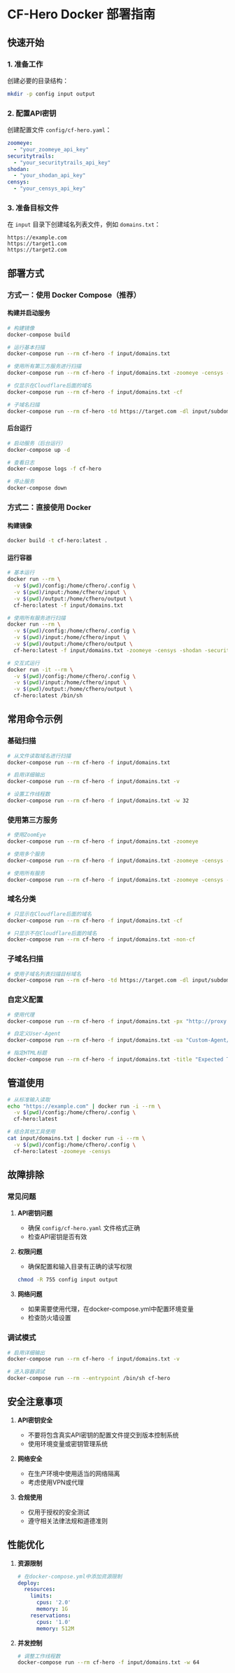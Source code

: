 # CF-Hero Docker 部署指南

## 快速开始

### 1. 准备工作

创建必要的目录结构：
```bash
mkdir -p config input output
```

### 2. 配置API密钥

创建配置文件 `config/cf-hero.yaml`：
```yaml
zoomeye:
  - "your_zoomeye_api_key"
securitytrails:
  - "your_securitytrails_api_key"
shodan:
  - "your_shodan_api_key"
censys:
  - "your_censys_api_key"
```

### 3. 准备目标文件

在 `input` 目录下创建域名列表文件，例如 `domains.txt`：
```
https://example.com
https://target1.com
https://target2.com
```

## 部署方式

### 方式一：使用 Docker Compose（推荐）

#### 构建并启动服务
```bash
# 构建镜像
docker-compose build

# 运行基本扫描
docker-compose run --rm cf-hero -f input/domains.txt

# 使用所有第三方服务进行扫描
docker-compose run --rm cf-hero -f input/domains.txt -zoomeye -censys -shodan -securitytrails

# 仅显示在Cloudflare后面的域名
docker-compose run --rm cf-hero -f input/domains.txt -cf

# 子域名扫描
docker-compose run --rm cf-hero -td https://target.com -dl input/subdomains.txt
```

#### 后台运行
```bash
# 启动服务（后台运行）
docker-compose up -d

# 查看日志
docker-compose logs -f cf-hero

# 停止服务
docker-compose down
```

### 方式二：直接使用 Docker

#### 构建镜像
```bash
docker build -t cf-hero:latest .
```

#### 运行容器
```bash
# 基本运行
docker run --rm \
  -v $(pwd)/config:/home/cfhero/.config \
  -v $(pwd)/input:/home/cfhero/input \
  -v $(pwd)/output:/home/cfhero/output \
  cf-hero:latest -f input/domains.txt

# 使用所有服务进行扫描
docker run --rm \
  -v $(pwd)/config:/home/cfhero/.config \
  -v $(pwd)/input:/home/cfhero/input \
  -v $(pwd)/output:/home/cfhero/output \
  cf-hero:latest -f input/domains.txt -zoomeye -censys -shodan -securitytrails

# 交互式运行
docker run -it --rm \
  -v $(pwd)/config:/home/cfhero/.config \
  -v $(pwd)/input:/home/cfhero/input \
  -v $(pwd)/output:/home/cfhero/output \
  cf-hero:latest /bin/sh
```

## 常用命令示例

### 基础扫描
```bash
# 从文件读取域名进行扫描
docker-compose run --rm cf-hero -f input/domains.txt

# 启用详细输出
docker-compose run --rm cf-hero -f input/domains.txt -v

# 设置工作线程数
docker-compose run --rm cf-hero -f input/domains.txt -w 32
```

### 使用第三方服务
```bash
# 使用ZoomEye
docker-compose run --rm cf-hero -f input/domains.txt -zoomeye

# 使用多个服务
docker-compose run --rm cf-hero -f input/domains.txt -zoomeye -censys -shodan

# 使用所有服务
docker-compose run --rm cf-hero -f input/domains.txt -zoomeye -censys -shodan -securitytrails
```

### 域名分类
```bash
# 只显示在Cloudflare后面的域名
docker-compose run --rm cf-hero -f input/domains.txt -cf

# 只显示不在Cloudflare后面的域名
docker-compose run --rm cf-hero -f input/domains.txt -non-cf
```

### 子域名扫描
```bash
# 使用子域名列表扫描目标域名
docker-compose run --rm cf-hero -td https://target.com -dl input/subdomains.txt
```

### 自定义配置
```bash
# 使用代理
docker-compose run --rm cf-hero -f input/domains.txt -px "http://proxy:8080"

# 自定义User-Agent
docker-compose run --rm cf-hero -f input/domains.txt -ua "Custom-Agent/1.0"

# 指定HTML标题
docker-compose run --rm cf-hero -f input/domains.txt -title "Expected Title"
```

## 管道使用

```bash
# 从标准输入读取
echo "https://example.com" | docker run -i --rm \
  -v $(pwd)/config:/home/cfhero/.config \
  cf-hero:latest

# 结合其他工具使用
cat input/domains.txt | docker run -i --rm \
  -v $(pwd)/config:/home/cfhero/.config \
  cf-hero:latest -zoomeye -censys
```

## 故障排除

### 常见问题

1. **API密钥问题**
   - 确保 `config/cf-hero.yaml` 文件格式正确
   - 检查API密钥是否有效

2. **权限问题**
   - 确保配置和输入目录有正确的读写权限
   ```bash
   chmod -R 755 config input output
   ```

3. **网络问题**
   - 如果需要使用代理，在docker-compose.yml中配置环境变量
   - 检查防火墙设置

### 调试模式

```bash
# 启用详细输出
docker-compose run --rm cf-hero -f input/domains.txt -v

# 进入容器调试
docker-compose run --rm --entrypoint /bin/sh cf-hero
```

## 安全注意事项

1. **API密钥安全**
   - 不要将包含真实API密钥的配置文件提交到版本控制系统
   - 使用环境变量或密钥管理系统

2. **网络安全**
   - 在生产环境中使用适当的网络隔离
   - 考虑使用VPN或代理

3. **合规使用**
   - 仅用于授权的安全测试
   - 遵守相关法律法规和道德准则

## 性能优化

1. **资源限制**
   ```yaml
   # 在docker-compose.yml中添加资源限制
   deploy:
     resources:
       limits:
         cpus: '2.0'
         memory: 1G
       reservations:
         cpus: '1.0'
         memory: 512M
   ```

2. **并发控制**
   ```bash
   # 调整工作线程数
   docker-compose run --rm cf-hero -f input/domains.txt -w 64
   ``` 